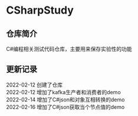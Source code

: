 # CSharpStudy
## 仓库简介
C#编程相关测试代码仓库，主要用来保存实验性的功能

## 更新记录
2022-02-12 创建了仓库  
2022-02-12 增加了kafka生产者和消费者的demo  
2022-02-14 增加了C#json和对象互相转换的demo  
2022-02-16 增加了C#json获取当个节点值的demo
